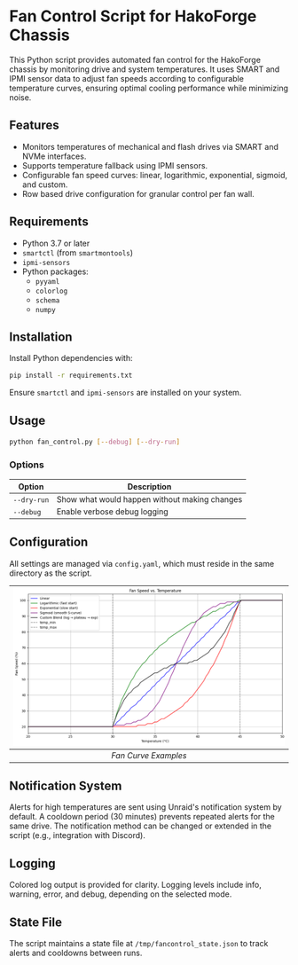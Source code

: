 # Fan Control Script for HakoForge Chassis

This Python script provides automated fan control for the HakoForge chassis by monitoring drive and system temperatures. It uses SMART and IPMI sensor data to adjust fan speeds according to configurable temperature curves, ensuring optimal cooling performance while minimizing noise.

## Features

- Monitors temperatures of mechanical and flash drives via SMART and NVMe interfaces.
- Supports temperature fallback using IPMI sensors.
- Configurable fan speed curves: linear, logarithmic, exponential, sigmoid, and custom.
- Row based drive configuration for granular control per fan wall.

## Requirements

- Python 3.7 or later
- `smartctl` (from `smartmontools`)
- `ipmi-sensors`
- Python packages:
  - `pyyaml`
  - `colorlog`
  - `schema`
  - `numpy`

## Installation

Install Python dependencies with:

```bash
pip install -r requirements.txt
```

Ensure `smartctl` and `ipmi-sensors` are installed on your system.

## Usage

```bash
python fan_control.py [--debug] [--dry-run]
```
### Options

| Option                      | Description                                                      |
|-----------------------------|------------------------------------------------------------------|
| `--dry-run`                 | Show what would happen without making changes                    |
| `--debug`                   | Enable verbose debug logging                                     |

## Configuration

All settings are managed via `config.yaml`, which must reside in the same directory as the script.

| ![fan_curve_example.png](docs/fan_curve_example.png) | 
|:--:| 
| *Fan Curve Examples* |

## Notification System

Alerts for high temperatures are sent using Unraid's notification system by default. A cooldown period (30 minutes) prevents repeated alerts for the same drive. The notification method can be changed or extended in the script (e.g., integration with Discord).

## Logging

Colored log output is provided for clarity. Logging levels include info, warning, error, and debug, depending on the selected mode.

## State File

The script maintains a state file at `/tmp/fancontrol_state.json` to track alerts and cooldowns between runs.


